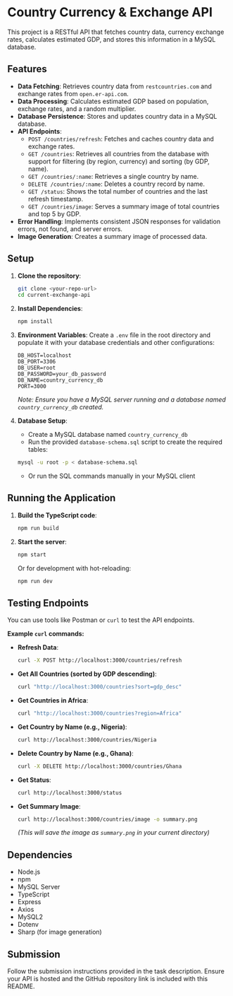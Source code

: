 # Country Currency & Exchange API

This project is a RESTful API that fetches country data, currency exchange rates, calculates estimated GDP, and stores this information in a MySQL database.

## Features

-   **Data Fetching**: Retrieves country data from `restcountries.com` and exchange rates from `open.er-api.com`.
-   **Data Processing**: Calculates estimated GDP based on population, exchange rates, and a random multiplier.
-   **Database Persistence**: Stores and updates country data in a MySQL database.
-   **API Endpoints**:
    -   `POST /countries/refresh`: Fetches and caches country data and exchange rates.
    -   `GET /countries`: Retrieves all countries from the database with support for filtering (by region, currency) and sorting (by GDP, name).
    -   `GET /countries/:name`: Retrieves a single country by name.
    -   `DELETE /countries/:name`: Deletes a country record by name.
    -   `GET /status`: Shows the total number of countries and the last refresh timestamp.
    -   `GET /countries/image`: Serves a summary image of total countries and top 5 by GDP.
-   **Error Handling**: Implements consistent JSON responses for validation errors, not found, and server errors.
-   **Image Generation**: Creates a summary image of processed data.

## Setup

1.  **Clone the repository**:
    ```bash
    git clone <your-repo-url>
    cd current-exchange-api
    ```

2.  **Install Dependencies**:
    ```bash
    npm install
    ```

3.  **Environment Variables**:
    Create a `.env` file in the root directory and populate it with your database credentials and other configurations:
    ```env
    DB_HOST=localhost
    DB_PORT=3306
    DB_USER=root
    DB_PASSWORD=your_db_password
    DB_NAME=country_currency_db
    PORT=3000
    ```
    *Note: Ensure you have a MySQL server running and a database named `country_currency_db` created.*

4.  **Database Setup**:
    - Create a MySQL database named `country_currency_db`
    - Run the provided `database-schema.sql` script to create the required tables:
    ```bash
    mysql -u root -p < database-schema.sql
    ```
    - Or run the SQL commands manually in your MySQL client

## Running the Application

1.  **Build the TypeScript code**:
    ```bash
    npm run build
    ```

2.  **Start the server**:
    ```bash
    npm start
    ```
    Or for development with hot-reloading:
    ```bash
    npm run dev
    ```

## Testing Endpoints

You can use tools like Postman or `curl` to test the API endpoints.

**Example `curl` commands:**

-   **Refresh Data**:
    ```bash
    curl -X POST http://localhost:3000/countries/refresh
    ```

-   **Get All Countries (sorted by GDP descending)**:
    ```bash
    curl "http://localhost:3000/countries?sort=gdp_desc"
    ```

-   **Get Countries in Africa**:
    ```bash
    curl "http://localhost:3000/countries?region=Africa"
    ```

-   **Get Country by Name (e.g., Nigeria)**:
    ```bash
    curl http://localhost:3000/countries/Nigeria
    ```

-   **Delete Country by Name (e.g., Ghana)**:
    ```bash
    curl -X DELETE http://localhost:3000/countries/Ghana
    ```

-   **Get Status**:
    ```bash
    curl http://localhost:3000/status
    ```

-   **Get Summary Image**:
    ```bash
    curl http://localhost:3000/countries/image -o summary.png
    ```
    *(This will save the image as `summary.png` in your current directory)*

## Dependencies

-   Node.js
-   npm
-   MySQL Server
-   TypeScript
-   Express
-   Axios
-   MySQL2
-   Dotenv
-   Sharp (for image generation)

## Submission

Follow the submission instructions provided in the task description. Ensure your API is hosted and the GitHub repository link is included with this README.
